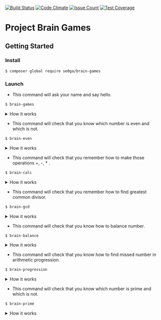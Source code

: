 [![Build Status](https://travis-ci.com/se0ga/project-lvl1-s312.svg?branch=master)](https://travis-ci.com/se0ga/project-lvl1-s312)
[![Code Climate](https://codeclimate.com/github/se0ga/project-lvl1-s312/badges/gpa.svg)](https://codeclimate.com/github/se0ga/project-lvl1-s312)
[![Issue Count](https://codeclimate.com/github/se0ga/project-lvl1-s312/badges/issue_count.svg)](https://codeclimate.com/github/se0ga/project-lvl1-s312)
[![Test Coverage](https://codeclimate.com/github/se0ga/project-lvl1-s312/badges/coverage.svg)](https://codeclimate.com/github/se0ga/project-lvl1-s312/coverage)

# Project Brain Games
## Getting Started
### Install
```bash
$ composer global require se0ga/brain-games
```

### Launch
- This command will ask your name and say hello.
```bash
$ brain-games
```
<details><summary>How it works</summary>
  
  ![demo](Screenshots/brain-games.gif)
  
</details>

- This command will check that you know which number is even and which is not.
```bash
$ brain-even
```
<details><summary>How it works</summary>
  
  ![demo](Screenshots/brain-even.gif)
  
</details>

- This command will check that you remember how to make those operations +, -, * .
```bash
$ brain-calc
```
<details><summary>How it works</summary>
  
  ![demo](Screenshots/brain-calc.gif)
  
</details>

- This command will check that you remember how to find greatest common divisor.
```bash
$ brain-gcd
```
<details><summary>How it works</summary>
  
  ![demo](Screenshots/brain-gcd.gif)
  
</details>

- This command will check that you know how to balance number.
```bash
$ brain-balance
```
<details><summary>How it works</summary>
  
  ![demo](Screenshots/brain-balance.gif)

</details>

- This command will check that you know how to find missed number in arithmetic progression.
```bash
$ brain-progression
```
<details><summary>How it works</summary>
  
  ![demo](Screenshots/brain-progression.gif)

</details>

- This command will check that you know which number is prime and which is not.
```bash
$ brain-prime
```
<details><summary>How it works</summary>
  
  ![demo](Screenshots/brain-prime.gif)

</details>
